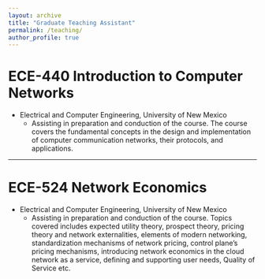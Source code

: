 ```yaml
---
layout: archive
title: "Graduate Teaching Assistant"
permalink: /teaching/
author_profile: true
---
```


<!-- 
venue: "University of New Mexico, Electrical and Computer Engineering Department"
date: 2020-01-20
location: "Albuquerque, NM, USA"
--- -->


ECE-440 Introduction to Computer Networks
======
* Electrical and Computer Engineering, University of New Mexico
    - Assisting in preparation and conduction of the course. The course covers the fundamental concepts in the design and implementation of computer communication networks, their protocols, and applications.

---

ECE-524 Network Economics
======
* Electrical and Computer Engineering, University of New Mexico
    - Assisting in preparation and conduction of the course. Topics covered includes expected utility theory, prospect theory, pricing theory and network externalities, elements of modern networking, standardization mechanisms of network pricing, control plane’s pricing mechanisms, introducing network economics in the cloud network as a service, defining and supporting user needs, Quality of Service etc.
